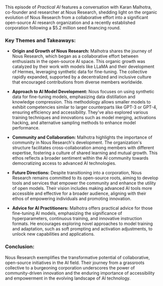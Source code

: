 This episode of *Practical AI* features a conversation with Karan Malhotra, co-founder and researcher at Nous Research, shedding light on the organic evolution of Nous Research from a collaborative effort into a significant open-source AI research organization and a recently established corporation following a $5.2 million seed financing round.

### Key Themes and Takeaways:

- **Origin and Growth of Nous Research:** Malhotra shares the journey of Nous Research, which began as a collaborative effort between enthusiasts in the open-source AI space. This organic growth was catalyzed by their work with models like LLaMA and their development of Hermes, leveraging synthetic data for fine-tuning. The collective rapidly expanded, supported by a decentralized and inclusive culture that encouraged contributions from diverse members worldwide.

- **Approach to AI Model Development:** Nous focuses on using synthetic data for fine-tuning models, emphasizing data distillation and knowledge compression. This methodology allows smaller models to exhibit competencies similar to larger counterparts like GPT-3 or GPT-4, ensuring efficiency and accessibility. They've also explored various training techniques and innovations such as model merging, activations hacking, and alternative sampling methods to enhance model performance.

- **Community and Collaboration:** Malhotra highlights the importance of community in Nous Research's development. The organization's structure facilitates cross-collaboration among members with different expertise, fostering a culture of shared learning and mutual growth. This ethos reflects a broader sentiment within the AI community towards democratizing access to advanced AI technologies.

- **Future Directions:** Despite transitioning into a corporation, Nous Research remains committed to its open-source roots, aiming to develop tools and services that empower the community and enhance the utility of open models. Their vision includes making advanced AI tools more accessible and effective for a broader audience, aligning with their ethos of empowering individuals and promoting innovation.

- **Advice for AI Practitioners:** Malhotra offers practical advice for those fine-tuning AI models, emphasizing the significance of hyperparameters, continuous training, and innovative instruction formats. He encourages exploring novel approaches to model training and adaptation, such as soft prompting and activation adjustments, to unlock new capabilities and applications.

### Conclusion:
Nous Research exemplifies the transformative potential of collaborative, open-source initiatives in the AI field. Their journey from a grassroots collective to a burgeoning corporation underscores the power of community-driven innovation and the enduring importance of accessibility and empowerment in the evolving landscape of AI technology.
